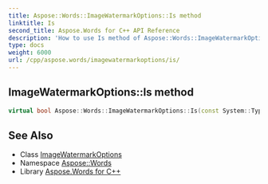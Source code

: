 ```yaml
---
title: Aspose::Words::ImageWatermarkOptions::Is method
linktitle: Is
second_title: Aspose.Words for C++ API Reference
description: 'How to use Is method of Aspose::Words::ImageWatermarkOptions class in C++.'
type: docs
weight: 6000
url: /cpp/aspose.words/imagewatermarkoptions/is/
---
```

## ImageWatermarkOptions::Is method




```cpp
virtual bool Aspose::Words::ImageWatermarkOptions::Is(const System::TypeInfo &target) const override
```

## See Also

* Class [ImageWatermarkOptions](../)
* Namespace [Aspose::Words](../../)
* Library [Aspose.Words for C++](../../../)
